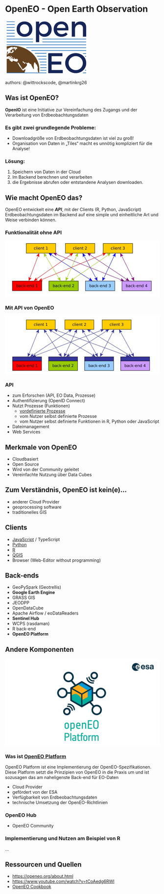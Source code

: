 # OpenEO - Open Earth Observation 
![OpenEO](images/openeo.png)

authors: @wittrockscode, @martinkrg26
## Was ist OpenEO?  

**OpenIO** ist eine Initiative zur Vereinfachung des Zugangs und der Verarbeitung von Erdbeobachtungsdaten

### Es gibt zwei grundlegende Probleme:

* Downloadgröße von Erdbeobachtungsdaten ist viel zu groß!
* Organisation von Daten in „Tiles“ macht es unnötig kompliziert für die Analyse!

### Lösung:

1. Speichern von Daten in der Cloud
1. Im Backend berechnen und verarbeiten
1. die Ergebnisse abrufen oder entstandene Analysen downloaden.

## Wie macht OpenEO das?

OpenEO entwickelt eine ***API***, mit der Clients (R, Python, JavaScript) Erdbeobachtungsdaten im Backend auf eine simple und einheitliche Art und Weise verbinden können.

### Funktionalität ohne API
![OpenEO](images/withoutOpenEOAPI.jpg)

### Mit API von OpenEO
![OpenEO](images/withOpenEOAPI.jpg)

### API
* zum Erforschen (API, EO Data, Prozesse)
* Authentifizierung (OpenID Connect)
* Nutzt Prozesse (Funktionen)
	* [vordefinierte Prozesse](https://openeo.org/documentation/1.0/processes.html)
	* vom Nutzer selbst definierte Prozesse
	* vom Nutzer selbst definierte Funktionen in R, Python oder JavaScript
* Dateimanagement
* Web Services

## Merkmale von OpenEO

* Cloudbasiert
* Open Source
* Wird von der Community geleitet
* Vereinfachte Nutzung über Data Cubes

## Zum Verständnis, OpenEO ist kein(e)...

* anderer Cloud Provider
* geoprocessing software
* traditionelles GIS

## Clients
* [JavaScript](https://openeo.org/documentation/1.0/javascript/#installation) / TypeScript 
* [Python](https://openeo.org/documentation/1.0/python/) 
* [R](https://openeo.org/documentation/1.0/r/) 
*  [QGIS](https://openeo.org/documentation/1.0/qgis/)
* Browser (Web-Editor without programming) 

## Back-ends
* GeoPySpark (Geotrellis)
* **Google Earth Engine**
* GRASS GIS
* JEODPP
* OpenDataCube
* Apache Airflow / eoDataReaders
* **Sentinel Hub**
* WCPS (rasdaman)
* R back-end
* **OpenEO Platform**


## Andere Komponenten

![OpenEOPlatform](images/openeoplatform.jpg)

### Was ist [OpenEO Platform](https://openeo.cloud/)
	
OpenEO Platform ist eine Implementierung der OpenEO-Spezifikationen. Diese Platform setzt die Prinzipien von OpenEO in die Praxis um und ist sozusagen das am naheligenste Back-end für EO-Daten

* Cloud Provider
* gefördert von der ESA
* Verfügbarkeit von Erdbeobachtungsdaten
* technische Umsetzung der OpenEO-Richtlinien

### OpenEO Hub

* OpenEO Community

### Implementierung und Nutzen am Beispiel von R

... 

## Ressourcen und Quellen

* https://openeo.org/about.html
* https://www.youtube.com/watch?v=tCoAedg6RWI
* [OpenEO Cookbook](https://openeo.org/documentation/1.0/cookbook/#chapter-1)
